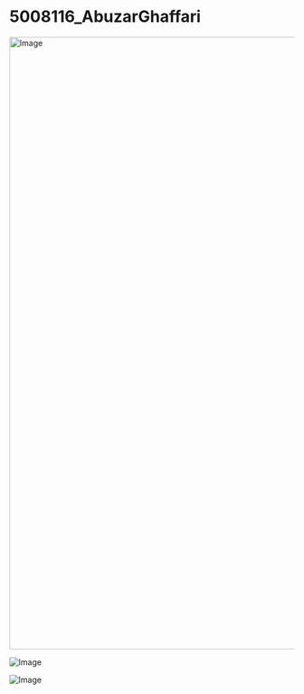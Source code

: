# 5008116_AbuzarGhaffari

<img width="1920" height="1080" alt="Image" src="https://github.com/user-attachments/assets/968f6e4d-4138-42cc-b592-e7ff0b5e1ed3" />


![Image](https://github.com/user-attachments/assets/b58cc0de-e43c-43b4-9b69-e73a5fb5d27f)

![Image](https://github.com/user-attachments/assets/cfd7b2b0-c2b7-4b87-ba3c-ece678aa0948)
